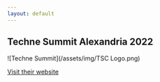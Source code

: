 ```yaml
---
layout: default
---
```


## Techne Summit Alexandria 2022
![Techne Summit](/assets/img/TSC Logo.png)

[Visit their website](https://cairo.technesummit.com/2023)
